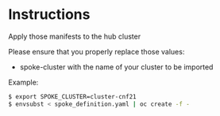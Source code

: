 # Instructions

Apply those manifests to the hub cluster

Please ensure that you properly replace those values:

* spoke-cluster with the name of your cluster to be imported

Example:

```sh
$ export SPOKE_CLUSTER=cluster-cnf21
$ envsubst < spoke_definition.yaml | oc create -f -
```
